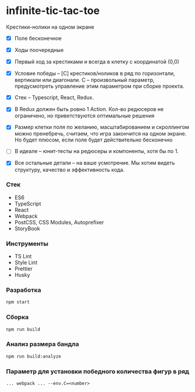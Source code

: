 # infinite-tic-tac-toe
Крестики-нолики на одном экране

- [x] Поле бесконечное
- [x] Ходы поочередные
- [x] Первый ход за крестиками и всегда в клетку с координатой (0,0)
- [x] Условие победы – [C] крестиков/ноликов в ряд по горизонтали, вертикали или диагонали.
    C – произвольный параметр, предусмотреть управление этим параметром при сборке проекта.
- [x] Стек – Typescript, React, Redux.
- [x] В Redux должен быть ровно 1 Action.
Кол-во редюсеров не ограничено, но приветствуются оптимальные решения
- [x] Размер клетки поля по желанию, масштабированием и скроллингом можно пренебречь, считаем, что игра закончится на одном экране. Но будет плюсом, если поле будет действительно бесконечно
- [ ] В идеале – юнит-тесты на редюсеры и компоненты, хотя бы по 1.
- [x] Все остальные детали – на ваше усмотрение. Мы хотим видеть структуру, качество и эффективность кода.


### Стек
* ES6
* TypeScript
* React
* Webpack
* PostCSS, CSS Modules, Autoprefixer
* StoryBook

### Инструменты
* TS Lint
* Style Lint
* Prettier
* Husky

### Разработка

```bash
npm start
```

### Сборка

```bash
npm run build
```

### Анализ размера бандла

```bash
npm run build:analyze
```

### Параметр для установки победного количества фигур в ряд
```
... webpack ... --env.C=<number>
```
